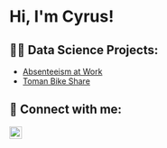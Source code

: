<h1>Hi, I'm Cyrus! 
<h2>👨‍💻 Data Science Projects:</h2>


  - [Absenteeism at Work](https://github.com/CyrusTruitt/Absenteeism-at-Work)
  - [Toman Bike Share](https://github.com/CyrusTruitt/Toman-Bike-Share)



<h2> 🤳 Connect with me:</h2>

[<img align="left" alt="JoshMadakor | LinkedIn" width="22px" src="https://cdn.jsdelivr.net/npm/simple-icons@v3/icons/linkedin.svg" />][linkedin]

[linkedin]: https://www.linkedin.com/in/cyrus-truitt-a251562b1/

<!--
**joshmadakor1/joshmadakor1** is a ✨ _special_ ✨ repository because its `README.md` (this file) appears on your GitHub profile.

Here are some ideas to get you started:

- 🔭 I’m currently working on ...
- 🌱 I’m currently learning ...
- 👯 I’m looking to collaborate on ...
- 🤔 I’m looking for help with ...
- 💬 Ask me about ...
- 📫 How to reach me: ...
- 😄 Pronouns: ...
- ⚡ Fun fact: ...
-->

